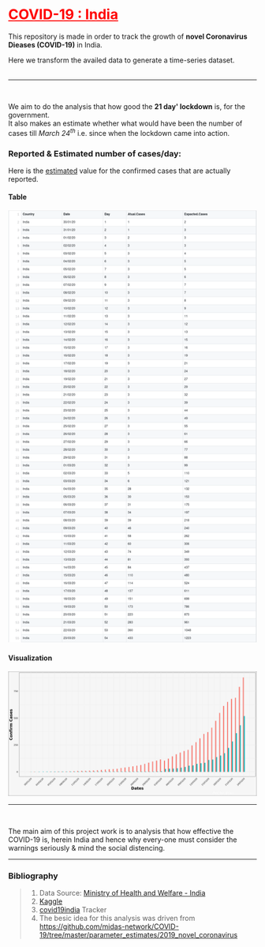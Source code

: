 # <font color="red"><u><b>COVID-19 : India</b></u></font>
This repository is made in order to track the growth of **novel Coronavirus Dieases (COVID-19)** in India.<br />

Here we transform the availed data to generate a time-series dataset.<br /><br />

<hr /><br />

We aim to do the analysis that how good the **21 day' lockdown** is, for the government.<br />
It also makes an estimate whether what would have been the number of cases till _March 24<sup>th</sup>_ i.e. since when the lockdown came into action.<br />

### Reported & Estimated number of cases/day:
Here is the <u>estimated</u> value for the confirmed cases that are actually reported.

#### Table
![Image](Plots/tables/uptoLockdown.png)

#### Visualization
![Image](Plots/visuals/uptoLockdownH.png)

<hr /><br />

The main aim of this project work is to analysis that how effective the COVID-19 is, herein India and hence why every-one must consider the warnings seriously & mind the social distencing.

<hr />

### Bibliography

> 1. Data Source: [Ministry of Health and Welfare - India]("https://www.mohfw.gov.in/")
> 2. [Kaggle]("https://www.kaggle.com/")
> 3. [covid19india]("https://www.covid19india.org/") Tracker
> 4. The besic idea for this analysis was driven from https://github.com/midas-network/COVID-19/tree/master/parameter_estimates/2019_novel_coronavirus

